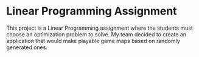 # Linear Programming Assignment

This project is a Linear Programming assignment where the students must choose an optimization problem to solve.
My team decided to create an application that would make playable game maps based on randomly generated ones.
